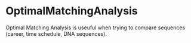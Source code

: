 OptimalMatchingAnalysis
=======================

Optimal Matching Analysis is useuful when trying to compare sequences (career, time schedule, DNA sequences).
